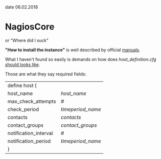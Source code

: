 date 06.02.2018

# NagiosCore
or "Where did I suck"

**"How to install the instance"** is well described by official [manuals](https://assets.nagios.com/downloads/nagioscore/docs/nagioscore/4/en/quickstart.html).

What I haven't found so easily is demands on how does _host_definition.cfg_ [should looks like](https://assets.nagios.com/downloads/nagioscore/docs/nagioscore/4/en/objectdefinitions.html#host). 

Those are what they say required fields:
<table border="0" class="Default">
<tr><td colspan=3 class="Definition">define host {</td></tr>
<tr><td>host_name</td><td><i>host_name</i></td></tr>
<tr><td>max_check_attempts</td><td>#</td></tr>
<tr><td>check_period</td><td><i>timeperiod_name</i></td></tr>
<tr><td>contacts</td><td><i>contacts</i></td></tr>
<tr><td>contact_groups</td><td><i>contact_groups</i></td></tr>
<tr><td>notification_interval</td><td>#</td></tr>
<tr><td>notification_period</td><td><i>timeperiod_name</i></td></tr>
<tr><td class="Definition">}&nbsp;&nbsp;&nbsp;&nbsp;</td><td colspan=2></td></tr>
</table>
